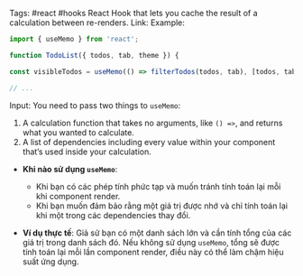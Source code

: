 Tags: #react #hooks
React Hook that lets you cache the result of a calculation between re-renders.
Link: 
Example:
```js
import { useMemo } from 'react';  
```

  

```js
function TodoList({ todos, tab, theme }) {  

const visibleTodos = useMemo(() => filterTodos(todos, tab), [todos, tab]);  

// ...  
````

Input:
You need to pass two things to `useMemo`:

1. A calculation function that takes no arguments, like `() =>`, and returns what you wanted to calculate.
2. A list of dependencies including every value within your component that’s used inside your calculation.

- **Khi nào sử dụng `useMemo`**:
    
    - Khi bạn có các phép tính phức tạp và muốn tránh tính toán lại mỗi khi component render.
    - Khi bạn muốn đảm bảo rằng một giá trị được nhớ và chỉ tính toán lại khi một trong các dependencies thay đổi.
- **Ví dụ thực tế**: Giả sử bạn có một danh sách lớn và cần tính tổng của các giá trị trong danh sách đó. Nếu không sử dụng `useMemo`, tổng sẽ được tính toán lại mỗi lần component render, điều này có thể làm chậm hiệu suất ứng dụng.